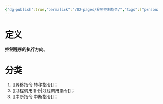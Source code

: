 ```yaml
---
{"dg-publish":true,"permalink":"/02-pages/程序控制指令/","tags":["personal/blog","计算机组成原理","概念"]}
---
```


# 定义
**控制程序的执行方向**。
# 分类
1. [[转移指令\|转移指令]]；
2. [[过程调用指令\|过程调用指令]]；
3. [[中断指令\|中断指令]]；